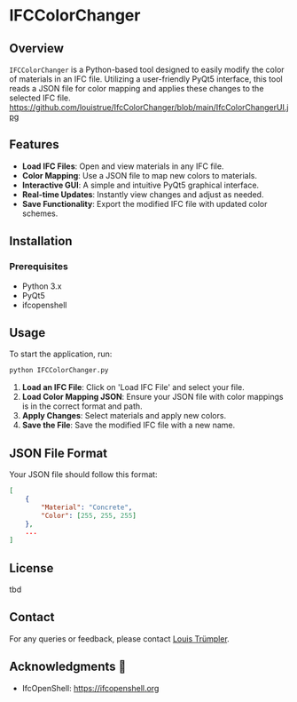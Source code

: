# IFCColorChanger

## Overview
`IFCColorChanger` is a Python-based tool designed to easily modify the color of materials in an IFC file. Utilizing a user-friendly PyQt5 interface, this tool reads a JSON file for color mapping and applies these changes to the selected IFC file.
https://github.com/louistrue/IfcColorChanger/blob/main/IfcColorChangerUI.jpg
## Features
- **Load IFC Files**: Open and view materials in any IFC file.
- **Color Mapping**: Use a JSON file to map new colors to materials.
- **Interactive GUI**: A simple and intuitive PyQt5 graphical interface.
- **Real-time Updates**: Instantly view changes and adjust as needed.
- **Save Functionality**: Export the modified IFC file with updated color schemes.

## Installation

### Prerequisites
- Python 3.x
- PyQt5
- ifcopenshell

## Usage
To start the application, run:
```bash
python IFCColorChanger.py
```

1. **Load an IFC File**: Click on 'Load IFC File' and select your file.
2. **Load Color Mapping JSON**: Ensure your JSON file with color mappings is in the correct format and path.
3. **Apply Changes**: Select materials and apply new colors.
4. **Save the File**: Save the modified IFC file with a new name.

## JSON File Format
Your JSON file should follow this format:
```json
[
    {
        "Material": "Concrete",
        "Color": [255, 255, 255]
    },
    ...
]
```

## License
tbd

## Contact
For any queries or feedback, please contact [Louis Trümpler](mailto:louis@ltplus.com).

## Acknowledgments 👏

- IfcOpenShell: https://ifcopenshell.org
